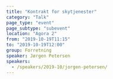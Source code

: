 ```yaml
---
title: "Kontrakt for skytjenester"
category: "Talk"
page_type: "event"
page_subtype: "subevent"
location: "Agora 2"
from: "2019-10-19T11:15"
to: "2019-10-19T12:00"
group: Forretning
speaker: Jørgen Petersen
speakers:
  - /speakers/2019-10/jorgen-petersen/
---
```


